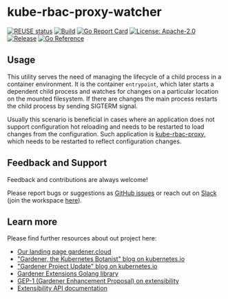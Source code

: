 # kube-rbac-proxy-watcher
[![REUSE status](https://api.reuse.software/badge/github.com/gardener/kube-rbac-proxy-watcher)](https://api.reuse.software/info/github.com/gardener/kube-rbac-proxy-watcher)
[![Build](https://github.com/gardener/kube-rbac-proxy-watcher/actions/workflows/non-release.yaml/badge.svg)](https://github.com/gardener/kube-rbac-proxy-watcher/actions/workflows/non-release.yaml)
[![Go Report Card](https://goreportcard.com/badge/github.com/gardener/kube-rbac-proxy-watcher)](https://goreportcard.com/report/github.com/gardener/kube-rbac-proxy-watcher)
[![License: Apache-2.0](https://img.shields.io/badge/License-Apache--2.0-blue.svg)](LICENSE) [![Release](https://img.shields.io/github/v/release/gardener/kube-rbac-proxy-watcher.svg?style=flat)](https://github.com/gardener/kube-rbac-proxy-watcher) [![Go Reference](https://pkg.go.dev/badge/github.com/gardener/kube-rbac-proxy-watcher.svg)](https://pkg.go.dev/github.com/gardener/kube-rbac-proxy-watcher)

## Usage

This utility serves the need of managing the lifecycle of a child process in a container environment. It is the container `entrypoint`, which later starts a dependent child process and watches for changes on a particular location on the mounted filesystem. If there are changes the main process restarts the child process by sending SIGTERM signal.

Usually this scenario is beneficial in cases where an application does not support configuration hot reloading and needs to be restarted to load changes from the configuration. Such application is [kube-rbac-proxy](https://github.com/brancz/kube-rbac-proxy), which needs to be restarted to reflect configuration changes.

## Feedback and Support

Feedback and contributions are always welcome!

Please report bugs or suggestions as [GitHub issues](https://github.com/gardener/kube-rbac-proxy-watcher/issues) or reach out on [Slack](https://gardener-cloud.slack.com/) (join the workspace [here](https://gardener.cloud/community/community-bio/)).

## Learn more

Please find further resources about out project here:

* [Our landing page gardener.cloud](https://gardener.cloud/)
* ["Gardener, the Kubernetes Botanist" blog on kubernetes.io](https://kubernetes.io/blog/2018/05/17/gardener/)
* ["Gardener Project Update" blog on kubernetes.io](https://kubernetes.io/blog/2019/12/02/gardener-project-update/)
* [Gardener Extensions Golang library](https://godoc.org/github.com/gardener/gardener/extensions/pkg)
* [GEP-1 (Gardener Enhancement Proposal) on extensibility](https://github.com/gardener/gardener/blob/master/docs/proposals/01-extensibility.md)
* [Extensibility API documentation](https://github.com/gardener/gardener/tree/master/docs/extensions)

